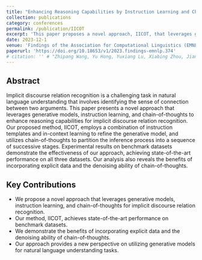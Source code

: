 ```yaml
---
title: "Enhancing Reasoning Capabilities by Instruction Learning and Chain-of-Thoughts for Implicit Discourse Relation Recognition"
collection: publications
category: conferences
permalink: /publication/IICOT
excerpt: 'This paper proposes a novel approach, IICOT, that leverages generative models, instruction learning, and chain-of-thoughts to enhance reasoning capabilities for implicit discourse relation recognition, achieving state-of-the-art performance on benchmark datasets.'
date: 2023-12-1
venue: 'Findings of the Association for Computational Linguistics (EMNLP 2023) '
paperurl: 'https://doi.org/10.18653/v1/2023.findings-emnlp.374'
# citation: '' # "Zhipang Wang, Yu Hong, Yuxiang Lu, Xiabing Zhou, Jianmin Yao, and Guodong Zhou. 2024. Learning to Differentiate Pairwise-Argument Representations for Implicit Discourse Relation Recognition. In Proceedings of the 33rd ACM International Conference on Information and Knowledge Management (CIKM '24). Association for Computing Machinery, New York, NY, USA, 2503–2512."
---
```



## Abstract

Implicit discourse relation recognition is a challenging task in natural language understanding that involves identifying the sense of connection between two arguments. This paper presents a novel approach that leverages generative models, instruction learning, and chain-of-thoughts to enhance reasoning capabilities for implicit discourse relation recognition. Our proposed method, IICOT, employs a combination of instruction templates and in-context learning to refine the generative model, and utilizes chain-of-thoughts to partition the inference process into a sequence of successive stages. Experimental results on benchmark datasets demonstrate the effectiveness of our approach, achieving state-of-the-art performance on all three datasets. Our analysis also reveals the benefits of incorporating explicit data and the denoising ability of chain-of-thoughts.

## Key Contributions

* We propose a novel approach that leverages generative models, instruction learning, and chain-of-thoughts for implicit discourse relation recognition.
* Our method, IICOT, achieves state-of-the-art performance on benchmark datasets.
* We demonstrate the benefits of incorporating explicit data and the denoising ability of chain-of-thoughts.
* Our approach provides a new perspective on utilizing generative models for natural language understanding tasks.